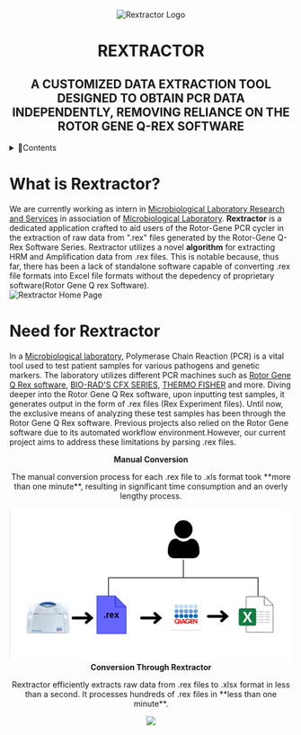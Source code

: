 <div align="center">
  <br>
    <img src= "source\icon.ico" width ="250px" height = "250px" alt = "Rextractor Logo">
  <br>
  <h1>REXTRACTOR</h1>
  <h2><b>A CUSTOMIZED DATA EXTRACTION TOOL DESIGNED TO OBTAIN PCR DATA INDEPENDENTLY, REMOVING RELIANCE ON THE ROTOR GENE Q-REX SOFTWARE</b></h2>
</div>


<details>
  <summary>📌Contents</summary>
  <ol>
    <li>
      <a href="what-is-rextractor"> What is Rextractor? </a>
    </li>
    <li>
      <a href ="need-for-rextractor"> Need for Rextractor </a>
    <li>
      <a href ="key-features"> Key Features </a>
    </li>
    <li>
      <a href ="system-requirements"> System Requirements </a>
    </li>
    <li>
      <a href ="executable-file"> Download Software </a>
    </li>
    <li>
      <a href ="standard-operating-procedure"> Standard Operating Procedure </a>
    </li>
    <li>
      <a href ="demo"> Demonstration Video </a>
    </li>
  </ol>
</details>

# What is Rextractor?
We are currently working as intern in [Microbiological Laboratory Research and Services](https://microserv.in/) in association of [Microbiological Laboratory](https://microlabindia.com/).
**Rextractor** is a dedicated application crafted to aid users of the Rotor-Gene PCR cycler in the extraction of raw data from ".rex" files generated by the Rotor-Gene Q-Rex Software Series. Rextractor utilizes a novel **algorithm** for extracting HRM and Amplification data from .rex files. This is notable because, thus far, there has been a lack of standalone software capable of converting .rex file formats into Excel file formats without the depedency of proprietary software(Rotor Gene Q rex Software).
<br>
<img src="https://github.com/PyPCR/REXTRACTOR/assets/162634366/68adf620-1034-4128-97ae-b546da984438" alt="Rextractor Home Page" width="800" height="450">
<br>
# Need for Rextractor
In a [Microbiological laboratory](https://microlabindia.com/), Polymerase Chain Reaction (PCR) is a vital tool used to test patient samples for various pathogens and genetic markers. The laboratory utilizes different PCR machines such as [Rotor Gene Q Rex software](https://www.qiagen.com/zh-us), [BIO-RAD'S CFX SERIES](https://www.bio-rad.com/en-in/product/cfx-connect-real-time-pcr-detection-system?ID=LN5TFG15), [THERMO FISHER](https://www.thermofisher.com/in/en/home.html) and more. Diving deeper into the Rotor Gene Q Rex software, upon inputting test samples, it generates output in the form of .rex files (Rex Experiment files). Until now, the exclusive means of analyzing these test samples has been through the Rotor Gene Q Rex software. Previous projects also relied on the Rotor Gene software due to its automated workflow environment.However, our current project aims to address these limitations by parsing .rex files.

<div align="center">
  <b>Manual Conversion</b> <br/>
  <p>The manual conversion process for each .rex file to .xls format took **more than one minute**, resulting in significant time consumption and an overly lengthy process.</p>
  <img src ="source\Manual Conversion.png", alt="Manual Conversion Image">
  <br>
  <b>Conversion Through Rextractor</b>
  <p>Rextractor efficiently extracts raw data from .rex files to .xlsx format in less than a second. It processes hundreds of .rex files in **less than one minute**.</p>
  <img src ="source\Rextractor Conversion.png, alt="Rextractor Conversion Image">
</div>

  
